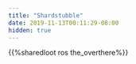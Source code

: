```yaml
---
title: "Shardstubble"
date: 2019-11-13T00:11:29-08:00
hidden: true
---
```


{{%sharedloot ros the_overthere%}}